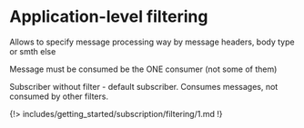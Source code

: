 # Application-level filtering

Allows to specify message processing way by message headers, body type or smth else

Message must be consumed be the ONE consumer (not some of them)

Subscriber without filter - default subscriber. Consumes messages, not consumed by other filters.

{!> includes/getting_started/subscription/filtering/1.md !}
